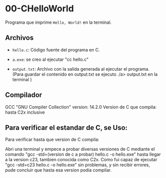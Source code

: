 # 00-CHelloWorld

Programa que imprime `Hello, World!` en la terminal.

## Archivos

- `hello.c`: Código fuente del programa en C.

- `a.exe`: se creo al ejecutar "cc hello.c"

- `output.txt`: Archivo con la salida generada al ejecutar el programa.
                (Para guardar el contenido en output.txt se ejecuto ./a> output.txt en la terminal )
## Compilador
GCC "GNU Compiler Collection"
version: 14.2.0
Version de C que compila: hasta C2x inclusive

## Para verificar el estandar de C, se Uso:
Para verificar hasta que version de C compila:

Abri una terminal y empece a probar diversas versiones de C mediante el comando "gcc -std=(version de c a probar) hello.c -o hello.exe" hasta llegar a la version c23, tambien conocida como C2x.
Como fui capaz de ejecutar "gcc -std=c23 hello.c -o hello.exe" sin problemas, y sin recibir errores, pude concluir que hasta esa version podia compilar.

